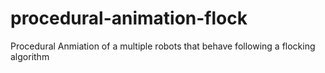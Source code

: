 # procedural-animation-flock
Procedural Anmiation of a multiple robots that behave following a flocking algorithm
